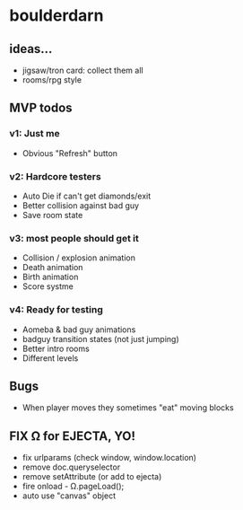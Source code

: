 # boulderdarn

## ideas...

- jigsaw/tron card: collect them all
- rooms/rpg style


## MVP todos

### v1: Just me
- Obvious "Refresh" button

### v2: Hardcore testers
- Auto Die if can't get diamonds/exit
- Better collision against bad guy
- Save room state

### v3: most people should get it
- Collision / explosion animation
- Death animation
- Birth animation
- Score systme

### v4: Ready for testing
- Aomeba & bad guy animations
- badguy transition states (not just jumping)
- Better intro rooms
- Different levels


## Bugs

- When player moves they sometimes "eat" moving blocks


## FIX Ω for EJECTA, YO!

- fix urlparams (check window, window.location)
- remove doc.queryselector
- remove setAttribute (or add to ejecta)
- fire onload - Ω.pageLoad();
- auto use "canvas" object